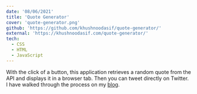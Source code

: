 ```yaml
---
date: '08/06/2021'
title: 'Quote Generator'
cover: 'quote-generator.png'
github: 'https://github.com/khushnoodasif/quote-generator/'
external: 'https://khushnoodasif.com/quote-generator/'
tech:
  - CSS
  - HTML
  - JavaScript
---
```


With the click of a button, this application retrieves a random quote from the API and displays it in a browser tab. Then you can tweet directly on Twitter. I have walked through the process on my [blog](https://blog.khushnoodasif.com/how-to-create-a-quote-generator-website).
